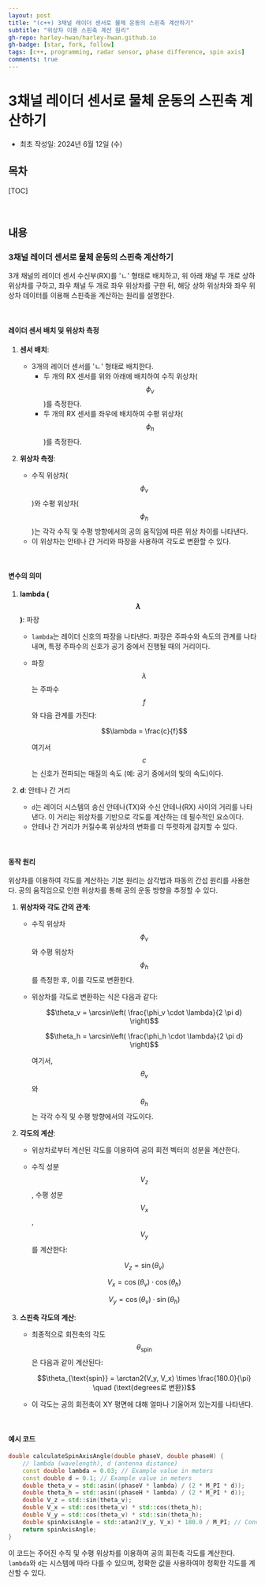 ```yaml
---
layout: post
title: "(c++) 3채널 레이더 센서로 물체 운동의 스핀축 계산하기"
subtitle: "위상차 이용 스핀축 계산 원리"
gh-repo: harley-hwan/harley-hwan.github.io
gh-badge: [star, fork, follow]
tags: [c++, programming, radar sensor, phase difference, spin axis]
comments: true
---
```


# 3채널 레이더 센서로 물체 운동의 스핀축 계산하기

- 최초 작성일: 2024년 6월 12일 (수)
  
## 목차

[TOC]

<br/>

## 내용

### 3채널 레이더 센서로 물체 운동의 스핀축 계산하기

3개 채널의 레이더 센서 수신부(RX)를 'ㄴ' 형태로 배치하고, 위 아래 채널 두 개로 상하 위상차를 구하고, 좌우 채널 두 개로 좌우 위상차를 구한 뒤, 해당 상하 위상차와 좌우 위상차 데이터를 이용해 스핀축을 계산하는 원리를 설명한다.

<br/>

#### 레이더 센서 배치 및 위상차 측정

1. **센서 배치**:
   - 3개의 레이더 센서를 'ㄴ' 형태로 배치한다.
     - 두 개의 RX 센서를 위와 아래에 배치하여 수직 위상차($$\phi_v$$)를 측정한다.
     - 두 개의 RX 센서를 좌우에 배치하여 수평 위상차($$\phi_h$$)를 측정한다.
       
2. **위상차 측정**:
   - 수직 위상차($$\phi_v$$)와 수평 위상차($$\phi_h$$)는 각각 수직 및 수평 방향에서의 공의 움직임에 따른 위상 차이를 나타낸다.
   - 이 위상차는 안테나 간 거리와 파장을 사용하여 각도로 변환할 수 있다.
     
<br/>

#### 변수의 의미

1. **lambda ($$\lambda$$)**: 파장
   - `lambda`는 레이더 신호의 파장을 나타낸다. 파장은 주파수와 속도의 관계를 나타내며, 특정 주파수의 신호가 공기 중에서 진행될 때의 거리이다.
   - 파장 $$\lambda$$는 주파수 $$f$$와 다음 관계를 가진다:
     
     $$\lambda = \frac{c}{f}$$
     
     여기서 $$c$$는 신호가 전파되는 매질의 속도 (예: 공기 중에서의 빛의 속도)이다.

2. **d**: 안테나 간 거리
   - `d`는 레이더 시스템의 송신 안테나(TX)와 수신 안테나(RX) 사이의 거리를 나타낸다. 이 거리는 위상차를 기반으로 각도를 계산하는 데 필수적인 요소이다.
   - 안테나 간 거리가 커질수록 위상차의 변화를 더 뚜렷하게 감지할 수 있다.
     
<br/>

#### 동작 원리

위상차를 이용하여 각도를 계산하는 기본 원리는 삼각법과 파동의 간섭 원리를 사용한다. 공의 움직임으로 인한 위상차를 통해 공의 운동 방향을 추정할 수 있다.

1. **위상차와 각도 간의 관계**:
   - 수직 위상차 $$\phi_v$$와 수평 위상차 $$\phi_h$$를 측정한 후, 이를 각도로 변환한다.
   - 위상차를 각도로 변환하는 식은 다음과 같다:
     
     $$\theta_v = \arcsin\left( \frac{\phi_v \cdot \lambda}{2 \pi d} \right)$$
     
     $$\theta_h = \arcsin\left( \frac{\phi_h \cdot \lambda}{2 \pi d} \right)$$
     
     여기서, $$\theta_v$$와 $$\theta_h$$는 각각 수직 및 수평 방향에서의 각도이다.
     
2. **각도의 계산**:
   - 위상차로부터 계산된 각도를 이용하여 공의 회전 벡터의 성분을 계산한다.
   - 수직 성분 $$V_z$$, 수평 성분 $$V_x$$, $$V_y$$를 계산한다:
     
     $$V_z = \sin(\theta_v)$$
     
     $$V_x = \cos(\theta_v) \cdot \cos(\theta_h)$$
     
     $$V_y = \cos(\theta_v) \cdot \sin(\theta_h)$$
     
3. **스핀축 각도의 계산**:
   - 최종적으로 회전축의 각도 $$\theta_{\text{spin}}$$은 다음과 같이 계산된다:
     
     $$\theta_{\text{spin}} = \arctan2(V_y, V_x) \times \frac{180.0}{\pi} \quad (\text{degrees로 변환})$$
     
   - 이 각도는 공의 회전축이 XY 평면에 대해 얼마나 기울어져 있는지를 나타낸다.
     
<br/>

#### 예시 코드

```cpp
double calculateSpinAxisAngle(double phaseV, double phaseH) {
    // lambda (wavelength), d (antenna distance)
    const double lambda = 0.03; // Example value in meters
    const double d = 0.1; // Example value in meters
    double theta_v = std::asin((phaseV * lambda) / (2 * M_PI * d));
    double theta_h = std::asin((phaseH * lambda) / (2 * M_PI * d));
    double V_z = std::sin(theta_v);
    double V_x = std::cos(theta_v) * std::cos(theta_h);
    double V_y = std::cos(theta_v) * std::sin(theta_h);
    double spinAxisAngle = std::atan2(V_y, V_x) * 180.0 / M_PI; // Convert to degrees
    return spinAxisAngle;
}
```

이 코드는 주어진 수직 및 수평 위상차를 이용하여 공의 회전축 각도를 계산한다. `lambda`와 `d`는 시스템에 따라 다를 수 있으며, 정확한 값을 사용하여야 정확한 각도를 계산할 수 있다.
